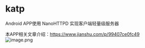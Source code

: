 # katp
Android APP使用 NanoHTTPD 实现客户端轻量级服务器

本APP相关文章介绍：https://www.jianshu.com/p/99407ce0fc49
![image.png](https://upload-images.jianshu.io/upload_images/3143203-623254587e1845fe.png?imageMogr2/auto-orient/strip%7CimageView2/2/w/1240)
